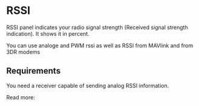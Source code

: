 # RSSI #

RSSI panel indicates your radio signal strength (Received signal strength indication). It shows it in percent.

You can use analoge and PWM rssi as well as RSSI from MAVlink and from 3DR modems

## Requirements ##

You need a receiver capable of sending analog RSSI information.

Read more: 